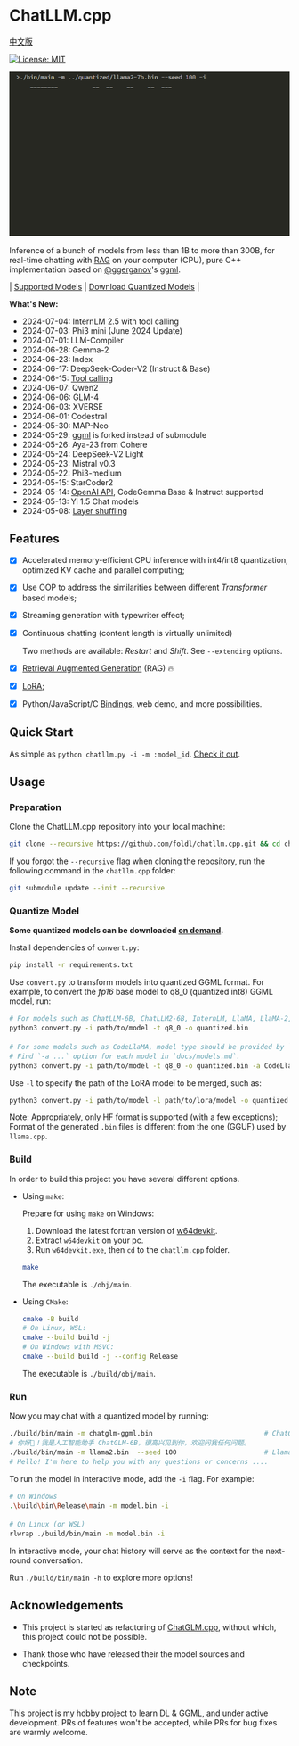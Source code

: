 # ChatLLM.cpp

[中文版](README_zh.md)

[![License: MIT](https://img.shields.io/badge/license-MIT-blue)](LICENSE)

![](./docs/demo.gif)

Inference of a bunch of models from less than 1B to more than 300B, for real-time chatting with [RAG](./docs/rag.md) on your computer (CPU),
pure C++ implementation based on [@ggerganov](https://github.com/ggerganov)'s [ggml](https://github.com/ggerganov/ggml).

| [Supported Models](./docs/models.md) | [Download Quantized Models](./docs/quick_start.md#download-quantized-models) |

**What's New:**

* 2024-07-04: InternLM 2.5 with tool calling
* 2024-07-03: Phi3 mini (June 2024 Update)
* 2024-07-01: LLM-Compiler
* 2024-06-28: Gemma-2
* 2024-06-23: Index
* 2024-06-17: DeepSeek-Coder-V2 (Instruct & Base)
* 2024-06-15: [Tool calling](./docs/tool_calling.md)
* 2024-06-07: Qwen2
* 2024-06-06: GLM-4
* 2024-06-03: XVERSE
* 2024-06-01: Codestral
* 2024-05-30: MAP-Neo
* 2024-05-29: [ggml](https://github.com/ggerganov/ggml) is forked instead of submodule
* 2024-05-26: Aya-23 from Cohere
* 2024-05-24: DeepSeek-V2 Light
* 2024-05-23: Mistral v0.3
* 2024-05-22: Phi3-medium
* 2024-05-15: StarCoder2
* 2024-05-14: [OpenAI API](./docs/binding.md#openai-compatible-api), CodeGemma Base & Instruct supported
* 2024-05-13: Yi 1.5 Chat models
* 2024-05-08: [Layer shuffling](./docs/fun.md)

## Features

* [x] Accelerated memory-efficient CPU inference with int4/int8 quantization, optimized KV cache and parallel computing;
* [x] Use OOP to address the similarities between different _Transformer_ based models;
* [x] Streaming generation with typewriter effect;
* [x] Continuous chatting (content length is virtually unlimited)

    Two methods are available: _Restart_ and _Shift_. See `--extending` options.

* [x] [Retrieval Augmented Generation](./docs/rag.md) (RAG) 🔥

* [x] [LoRA](./docs/models.md#lora-models);
* [x] Python/JavaScript/C [Bindings](./docs/binding.md), web demo, and more possibilities.

## Quick Start

As simple as `python chatllm.py -i -m :model_id`. [Check it out](./docs/quick_start.md).

## Usage

### Preparation

Clone the ChatLLM.cpp repository into your local machine:

```sh
git clone --recursive https://github.com/foldl/chatllm.cpp.git && cd chatllm.cpp
```

If you forgot the `--recursive` flag when cloning the repository, run the following command in the `chatllm.cpp` folder:

```sh
git submodule update --init --recursive
```

### Quantize Model

**Some quantized models can be downloaded [on demand](./docs/quick_start.md#download-quantized-models).**

Install dependencies of `convert.py`:

```sh
pip install -r requirements.txt
```

Use `convert.py` to transform models into quantized GGML format. For example, to convert the _fp16_ base model to q8_0 (quantized int8) GGML model, run:

```sh
# For models such as ChatLLM-6B, ChatLLM2-6B, InternLM, LlaMA, LlaMA-2, Baichuan-2, etc
python3 convert.py -i path/to/model -t q8_0 -o quantized.bin

# For some models such as CodeLlaMA, model type should be provided by `-a`
# Find `-a ...` option for each model in `docs/models.md`.
python3 convert.py -i path/to/model -t q8_0 -o quantized.bin -a CodeLlaMA
```

Use `-l` to specify the path of the LoRA model to be merged, such as:

```sh
python3 convert.py -i path/to/model -l path/to/lora/model -o quantized.bin
```

Note: Appropriately, only HF format is supported (with a few exceptions); Format of the generated `.bin` files is different from the one (GGUF) used by `llama.cpp`.

### Build

In order to build this project you have several different options.

- Using `make`:

  Prepare for using `make` on Windows:

  1. Download the latest fortran version of [w64devkit](https://github.com/skeeto/w64devkit/releases).
  2. Extract `w64devkit` on your pc.
  3. Run `w64devkit.exe`, then `cd` to the `chatllm.cpp` folder.

  ```sh
  make
  ```

  The executable is `./obj/main`.

- Using `CMake`:

  ```sh
  cmake -B build
  # On Linux, WSL:
  cmake --build build -j
  # On Windows with MSVC:
  cmake --build build -j --config Release
  ```

  The executable is `./build/obj/main`.

### Run

Now you may chat with a quantized model by running:

```sh
./build/bin/main -m chatglm-ggml.bin                            # ChatGLM-6B
# 你好👋！我是人工智能助手 ChatGLM-6B，很高兴见到你，欢迎问我任何问题。
./build/bin/main -m llama2.bin  --seed 100                      # Llama-2-Chat-7B
# Hello! I'm here to help you with any questions or concerns ....
```

To run the model in interactive mode, add the `-i` flag. For example:

```sh
# On Windows
.\build\bin\Release\main -m model.bin -i

# On Linux (or WSL)
rlwrap ./build/bin/main -m model.bin -i
```

In interactive mode, your chat history will serve as the context for the next-round conversation.

Run `./build/bin/main -h` to explore more options!

## Acknowledgements

* This project is started as refactoring of [ChatGLM.cpp](https://github.com/li-plus/chatglm.cpp), without which, this project could not be possible.

* Thank those who have released their the model sources and checkpoints.

## Note

This project is my hobby project to learn DL & GGML, and under active development. PRs of features won't
be accepted, while PRs for bug fixes are warmly welcome.